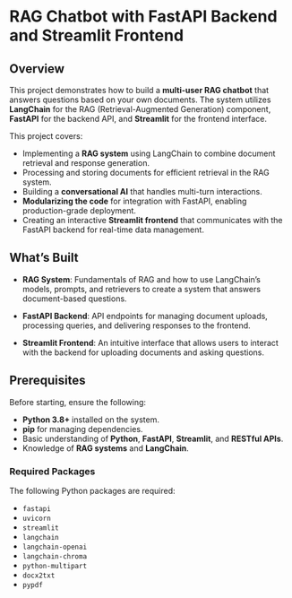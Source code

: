 # RAG Chatbot with FastAPI Backend and Streamlit Frontend

## Overview

This project demonstrates how to build a **multi-user RAG chatbot** that answers questions based on your own documents. The system utilizes **LangChain** for the RAG (Retrieval-Augmented Generation) component, **FastAPI** for the backend API, and **Streamlit** for the frontend interface.

This project covers:

- Implementing a **RAG system** using LangChain to combine document retrieval and response generation.
- Processing and storing documents for efficient retrieval in the RAG system.
- Building a **conversational AI** that handles multi-turn interactions.
- **Modularizing the code** for integration with FastAPI, enabling production-grade deployment.
- Creating an interactive **Streamlit frontend** that communicates with the FastAPI backend for real-time data management.

## What’s Built

- **RAG System**: Fundamentals of RAG and how to use LangChain’s models, prompts, and retrievers to create a system that answers document-based questions.
  
- **FastAPI Backend**: API endpoints for managing document uploads, processing queries, and delivering responses to the frontend.
  
- **Streamlit Frontend**: An intuitive interface that allows users to interact with the backend for uploading documents and asking questions.

## Prerequisites

Before starting, ensure the following:

- **Python 3.8+** installed on the system.
- **pip** for managing dependencies.
- Basic understanding of **Python**, **FastAPI**, **Streamlit**, and **RESTful APIs**.
- Knowledge of **RAG systems** and **LangChain**.

### Required Packages

The following Python packages are required:

- `fastapi`
- `uvicorn`
- `streamlit`
- `langchain`
- `langchain-openai`
- `langchain-chroma`
- `python-multipart`
- `docx2txt`
- `pypdf`
